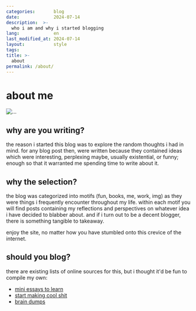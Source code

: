```yaml
---
categories:       blog
date:             2024-07-14
description:  >-
  who i am and why i started blogging
lang:             en
last_modified_at: 2024-07-14
layout:           style
tags:
title: >-
  about
permalink: /about/
---
```


# about me 

<img src=" {{ 'assets/home/bundled_me.jpg' | absolute_url}}" class="img-fluid" alt="...">

## why are you writing?

the reason i started this blog was to explore the random thoughts i had in mind. for any blog post then, were written because they contained ideas which were interesting, perplexing maybe, usually existential, or funny; enough so that it warranted me spending time to write about it.

## why the selection?

the blog was categorized into motifs (fun, books, me, work, img) as they were things i frequently encounter throughout my life. within each motif you will find posts containing my reflections and perspectives on whatever idea i have decided to blabber about. and if i turn out to be a decent blogger, there is something tangible to takeaway. 

enjoy the site, no matter how you have stumbled onto this crevice of the internet.

## should you blog?

there are existing lists of online sources for this, but i thought it'd be fun to compile my own:
* [mini essays to learn](https://www.youtube.com/watch?v=hi8meiPUt84)
* [start making cool shit](https://www.youtube.com/watch?v=QXf10rw_dqo&pp=ygUObWFrZSBjb29sIHNoaXTSBwkJ3gkBhyohjO8%3D)
* [brain dumps](https://btxx.org/posts/dump/)



